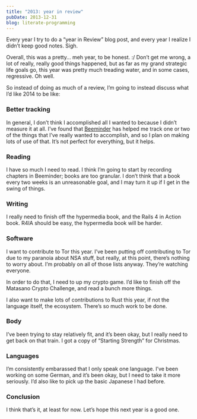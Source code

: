 ```yaml
---
title: "2013: year in review"
pubDate: 2013-12-31
blog: literate-programming
---
```


Every year I try to do a “year in Review” blog post, and every year I realize I didn’t keep good notes. Sigh.

Overall, this was a pretty… meh year, to be honest. :/ Don’t get me wrong, a lot of really, really good things happened, but as far as my grand strategic life goals go, this year was pretty much treading water, and in some cases, regressive. Oh well.

So instead of doing as much of a review, I’m going to instead discuss what I’d like 2014 to be like:

### Better tracking

In general, I don’t think I accomplished all I wanted to because I didn’t measure it at all. I’ve found that [Beeminder](http://beeminder.com/) has helped me track one or two of the things that I’ve really wanted to accomplish, and so I plan on making lots of use of that. It’s not perfect for everything, but it helps.

### Reading

I have so much I need to read. I think I’m going to start by recording chapters in Beeminder; books are too granular. I don’t think that a book every two weeks is an unreasonable goal, and I may turn it up if I get in the swing of things.

### Writing

I really need to finish off the hypermedia book, and the Rails 4 in Action book. R4IA should be easy, the hypermedia book will be harder.

### Software

I want to contribute to Tor this year. I’ve been putting off contributing to Tor due to my paranoia about NSA stuff, but really, at this point, there’s nothing to worry about. I’m probably on all of those lists anyway. They’re watching everyone.

In order to do that, I need to up my crypto game. I’d like to finish off the Matasano Crypto Challenge, and read a bunch more things.

I also want to make lots of contributions to Rust this year, if not the language itself, the ecosystem. There’s so much work to be done.

### Body

I’ve been trying to stay relatively fit, and it’s been okay, but I really need to get back on that train. I got a copy of “Starting Strength” for Christmas.

### Languages

I’m consistently embarassed that I only speak one language. I’ve been working on some German, and it’s been okay, but I need to take it more seriously. I’d also like to pick up the basic Japanese I had before.

### Conclusion

I think that’s it, at least for now. Let’s hope this next year is a good one.
